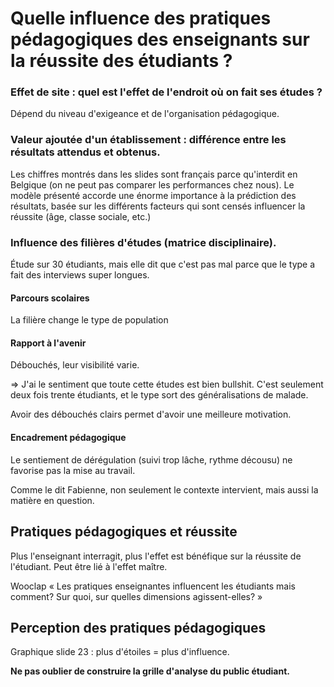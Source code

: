 # Quelle influence des pratiques pédagogiques des enseignants sur la réussite des étudiants ?

### Effet de site : quel est l'effet de l'endroit où on fait ses études ?
Dépend du niveau d'exigeance et de l'organisation pédagogique.

### Valeur ajoutée d'un établissement : différence entre les résultats attendus et obtenus.
Les chiffres montrés dans les slides sont français parce qu'interdit en Belgique (on ne peut pas comparer les performances chez nous).
Le modèle présenté accorde une énorme importance à la prédiction des résultats, basée sur les différents facteurs qui sont censés influencer la réussite (âge, classe sociale, etc.)

### Influence des filières d'études (matrice disciplinaire).
Étude sur 30 étudiants, mais elle dit que c'est pas mal parce que le type a fait des interviews super longues.

#### Parcours scolaires
La filière change le type de population

#### Rapport à l'avenir
Débouchés, leur visibilité varie.

=> J'ai le sentiment que toute cette études est bien bullshit. C'est seulement deux fois trente étudiants, et le type sort des généralisations de malade.

Avoir des débouchés clairs permet d'avoir une meilleure motivation.

#### Encadrement pédagogique
Le sentiement de dérégulation (suivi trop lâche, rythme décousu) ne favorise pas la mise au travail.

Comme le dit Fabienne, non seulement le contexte intervient, mais aussi la matière en question.

## Pratiques pédagogiques et réussite

Plus l'enseignant interragit, plus l'effet est bénéfique sur la réussite de l'étudiant. Peut être lié à l'effet maître.

Wooclap « Les pratiques enseignantes influencent les étudiants mais comment? Sur quoi, sur quelles dimensions agissent-elles? »


## Perception des pratiques pédagogiques

Graphique slide 23 : plus d'étoiles = plus d'influence.

**Ne pas oublier de construire la grille d'analyse du public étudiant.**
